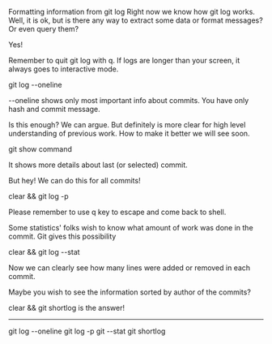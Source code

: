 Formatting information from git log
Right now we know how git log works. Well, it is ok, but is there any way to extract some data or format messages? Or even query them?

Yes!

Remember to quit git log with q. If logs are longer than your screen, it always goes to interactive mode.

git log --oneline

--oneline shows only most important info about commits. You have only hash and commit message.

Is this enough? We can argue. But definitely is more clear for high level understanding of previous work. How to make it better we will see soon.



git show command

It shows more details about last (or selected) commit.

But hey! We can do this for all commits!

clear && git log -p

Please remember to use q key to escape and come back to shell.

Some statistics' folks wish to know what amount of work was done in the commit. Git gives this possibility

clear && git log --stat

Now we can clearly see how many lines were added or removed in each commit.

Maybe you wish to see the information sorted by author of the commits?

clear && git shortlog is the answer!


---------------------------------------------------------------------
git log --oneline
git log -p
git --stat
git shortlog
